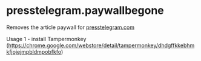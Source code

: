 # presstelegram.paywallbegone
Removes the article paywall for [presstelegram.com](presstelegram.com)

Usage
1 - install Tampermonkey (https://chrome.google.com/webstore/detail/tampermonkey/dhdgffkkebhmkfjojejmpbldmpobfkfo)
